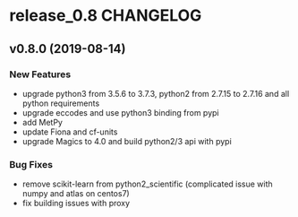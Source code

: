 # release_0.8 CHANGELOG

## v0.8.0 (2019-08-14)

### New Features

- upgrade python3 from 3.5.6 to 3.7.3, python2 from 2.7.15 to 2.7.16 and all python requirements
- upgrade eccodes and use python3 binding from pypi
- add MetPy
- update Fiona and cf-units
- upgrade Magics to 4.0 and build python2/3 api with pypi

### Bug Fixes

- remove scikit-learn from python2_scientific (complicated issue with numpy and atlas on centos7)
- fix building issues with proxy


